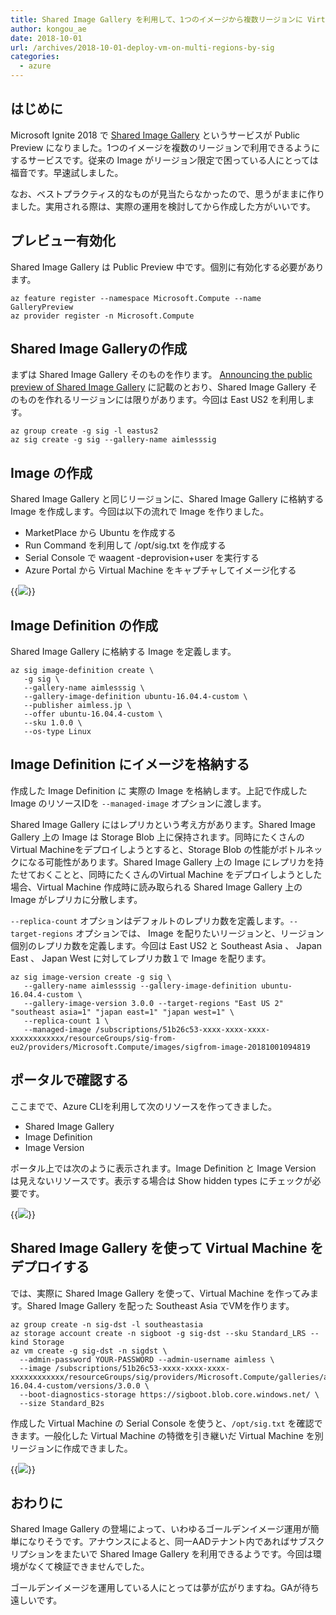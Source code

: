 ```yaml
---
title: Shared Image Gallery を利用して、1つのイメージから複数リージョンに Virtual Machine をデプロイする
author: kongou_ae
date: 2018-10-01
url: /archives/2018-10-01-deploy-vm-on-multi-regions-by-sig
categories:
  - azure
---
```


## はじめに

Microsoft Ignite 2018 で [Shared Image Gallery](https://azure.microsoft.com/en-us/blog/announcing-the-public-preview-of-shared-image-gallery/) というサービスが Public Preview になりました。1つのイメージを複数のリージョンで利用できるようにするサービスです。従来の Image がリージョン限定で困っている人にとっては福音です。早速試しました。

なお、ベストプラクティス的なものが見当たらなかったので、思うがままに作りました。実用される際は、実際の運用を検討してから作成した方がいいです。

## プレビュー有効化

Shared Image Gallery は Public Preview 中です。個別に有効化する必要があります。

```
az feature register --namespace Microsoft.Compute --name GalleryPreview
az provider register -n Microsoft.Compute
```

## Shared Image Galleryの作成

まずは Shared Image Gallery そのものを作ります。 [Announcing the public preview of Shared Image Gallery](https://azure.microsoft.com/en-us/blog/announcing-the-public-preview-of-shared-image-gallery/) に記載のとおり、Shared Image Gallery そのものを作れるリージョンには限りがあります。今回は East US2 を利用します。

```
az group create -g sig -l eastus2
az sig create -g sig --gallery-name aimlesssig
```

## Image の作成

Shared Image Gallery と同じリージョンに、Shared Image Gallery に格納する Image を作成します。今回は以下の流れで Image を作りました。

- MarketPlace から Ubuntu を作成する
- Run Command を利用して /opt/sig.txt を作成する
- Serial Console で waagent -deprovision+user を実行する
- Azure Portal から Virtual Machine をキャプチャしてイメージ化する

{{<img src="./../../images/2018-1001-001.png">}}

## Image Definition の作成

Shared Image Gallery に格納する Image を定義します。

```
az sig image-definition create \
   -g sig \
   --gallery-name aimlesssig \
   --gallery-image-definition ubuntu-16.04.4-custom \
   --publisher aimless.jp \
   --offer ubuntu-16.04.4-custom \
   --sku 1.0.0 \
   --os-type Linux 
```

## Image Definition にイメージを格納する

作成した Image Definition に 実際の Image を格納します。上記で作成した Image のリソースIDを `--managed-image` オプションに渡します。

Shared Image Gallery にはレプリカという考え方があります。Shared Image Gallery 上の Image は Storage Blob 上に保持されます。同時にたくさんの Virtual Machineをデプロイしようとすると、Storage Blob の性能がボトルネックになる可能性があります。Shared Image Gallery 上の Image にレプリカを持たせておくことと、同時にたくさんのVirtual Machine をデプロイしようとした場合、Virtual Machine 作成時に読み取られる Shared Image Gallery 上の Image がレプリカに分散します。

`--replica-count` オプションはデフォルトのレプリカ数を定義します。`--target-regions` オプションでは、 Image を配りたいリージョンと、リージョン個別のレプリカ数を定義します。今回は East US2 と Southeast Asia 、 Japan East 、 Japan West に対してレプリカ数１で Image を配ります。

```
az sig image-version create -g sig \
   --gallery-name aimlesssig --gallery-image-definition ubuntu-16.04.4-custom \
   --gallery-image-version 3.0.0 --target-regions "East US 2" "southeast asia=1" "japan east=1" "japan west=1" \
   --replica-count 1 \
   --managed-image /subscriptions/51b26c53-xxxx-xxxx-xxxx-xxxxxxxxxxxx/resourceGroups/sig-from-eu2/providers/Microsoft.Compute/images/sigfrom-image-20181001094819
```

## ポータルで確認する

ここまでで、Azure CLIを利用して次のリソースを作ってきました。

- Shared Image Gallery 
- Image Definition
- Image Version

ポータル上では次のように表示されます。Image Definition と Image Version は見えないリソースです。表示する場合は Show hidden types にチェックが必要です。

{{<img src="./../../images/2018-1001-003.png">}}

## Shared Image Gallery を使って Virtual Machine をデプロイする

では、実際に Shared Image Gallery を使って、Virtual Machine を作ってみます。Shared Image Gallery を配った Southeast Asia でVMを作ります。

```
az group create -n sig-dst -l southeastasia
az storage account create -n sigboot -g sig-dst --sku Standard_LRS --kind Storage
az vm create -g sig-dst -n sigdst \
  --admin-password YOUR-PASSWORD --admin-username aimless \
  --image /subscriptions/51b26c53-xxxx-xxxx-xxxx-xxxxxxxxxxxx/resourceGroups/sig/providers/Microsoft.Compute/galleries/aimlesssig/images/ubuntu-16.04.4-custom/versions/3.0.0 \
  --boot-diagnostics-storage https://sigboot.blob.core.windows.net/ \
  --size Standard_B2s
```

作成した Virtual Machine の Serial Console を使うと、`/opt/sig.txt` を確認できます。一般化した Virtual Machine の特徴を引き継いだ Virtual Machine を別リージョンに作成できました。

{{<img src="./../../images/2018-1001-002.png">}}

## おわりに

Shared Image Gallery の登場によって、いわゆるゴールデンイメージ運用が簡単になりそうです。アナウンスによると、同一AADテナント内であればサブスクリプションをまたいで Shared Image Gallery を利用できるようです。今回は環境がなくて検証できませんでした。

ゴールデンイメージを運用している人にとっては夢が広がりますね。GAが待ち遠しいです。
